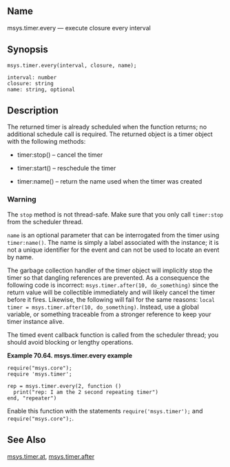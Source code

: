 <a name="lua.ref.msys.timer.every"></a>
## Name

msys.timer.every — execute closure every interval

<a name="idp18550912"></a>
## Synopsis

`msys.timer.every(interval, closure, name);`

```
interval: number
closure: string
name: string, optional
```
<a name="idp18553952"></a>
## Description

The returned timer is already scheduled when the function returns; no additional schedule call is required. The returned object is a timer object with the following methods:

*   timer:stop() – cancel the timer

*   timer:start() – reschedule the timer

*   timer:name() – return the name used when the timer was created

### Warning

The `stop` method is not thread-safe. Make sure that you only call `timer:stop` from the scheduler thread.

`name` is an optional parameter that can be interrogated from the timer using `timer:name()`. The name is simply a label associated with the instance; it is not a unique identifier for the event and can not be used to locate an event by name.

The garbage collection handler of the timer object will implicitly stop the timer so that dangling references are prevented. As a consequence the following code is incorrect: `msys.timer.after(10, do_something)` since the return value will be collectible immediately and will likely cancel the timer before it fires. Likewise, the following will fail for the same reasons: `local timer = msys.timer.after(10, do_something)`. Instead, use a global variable, or something traceable from a stronger reference to keep your timer instance alive.

The timed event callback function is called from the scheduler thread; you should avoid blocking or lengthy operations.

<a name="lua.ref.msys.timer.every.example"></a>

**Example 70.64. msys.timer.every example**

```
require("msys.core");
require 'msys.timer';

rep = msys.timer.every(2, function ()
  print("rep: I am the 2 second repeating timer")
end, "repeater")
```

Enable this function with the statements `require('msys.timer');` and `require("msys.core");`.

<a name="idp18569744"></a>
## See Also

[msys.timer.at](lua.ref.msys.timer.at.php "msys.timer.at"), [msys.timer.after](lua.ref.msys.timer.after.php "msys.timer.after")
